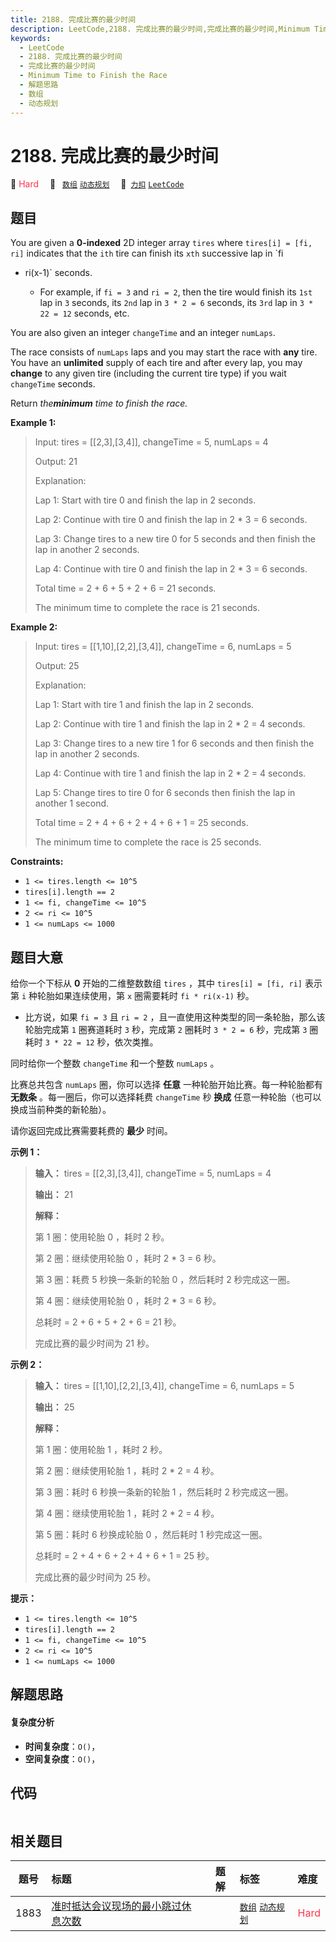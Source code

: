 ```yaml
---
title: 2188. 完成比赛的最少时间
description: LeetCode,2188. 完成比赛的最少时间,完成比赛的最少时间,Minimum Time to Finish the Race,解题思路,数组,动态规划
keywords:
  - LeetCode
  - 2188. 完成比赛的最少时间
  - 完成比赛的最少时间
  - Minimum Time to Finish the Race
  - 解题思路
  - 数组
  - 动态规划
---
```


# 2188. 完成比赛的最少时间

🔴 <font color=#ff334b>Hard</font>&emsp; 🔖&ensp; [`数组`](/tag/array.md) [`动态规划`](/tag/dynamic-programming.md)&emsp; 🔗&ensp;[`力扣`](https://leetcode.cn/problems/minimum-time-to-finish-the-race) [`LeetCode`](https://leetcode.com/problems/minimum-time-to-finish-the-race)

## 题目

You are given a **0-indexed** 2D integer array `tires` where `tires[i] = [fi,
ri]` indicates that the `ith` tire can finish its `xth` successive lap in `fi
* ri(x-1)` seconds.

  * For example, if `fi = 3` and `ri = 2`, then the tire would finish its `1st` lap in `3` seconds, its `2nd` lap in `3 * 2 = 6` seconds, its `3rd` lap in `3 * 22 = 12` seconds, etc.

You are also given an integer `changeTime` and an integer `numLaps`.

The race consists of `numLaps` laps and you may start the race with **any**
tire. You have an **unlimited** supply of each tire and after every lap, you
may **change** to any given tire (including the current tire type) if you wait
`changeTime` seconds.

Return _the**minimum** time to finish the race._



**Example 1:**

> Input: tires = [[2,3],[3,4]], changeTime = 5, numLaps = 4
> 
> Output: 21
> 
> Explanation: 
> 
> Lap 1: Start with tire 0 and finish the lap in 2 seconds.
> 
> Lap 2: Continue with tire 0 and finish the lap in 2 * 3 = 6 seconds.
> 
> Lap 3: Change tires to a new tire 0 for 5 seconds and then finish the lap in another 2 seconds.
> 
> Lap 4: Continue with tire 0 and finish the lap in 2 * 3 = 6 seconds.
> 
> Total time = 2 + 6 + 5 + 2 + 6 = 21 seconds.
> 
> The minimum time to complete the race is 21 seconds.

**Example 2:**

> Input: tires = [[1,10],[2,2],[3,4]], changeTime = 6, numLaps = 5
> 
> Output: 25
> 
> Explanation: 
> 
> Lap 1: Start with tire 1 and finish the lap in 2 seconds.
> 
> Lap 2: Continue with tire 1 and finish the lap in 2 * 2 = 4 seconds.
> 
> Lap 3: Change tires to a new tire 1 for 6 seconds and then finish the lap in another 2 seconds.
> 
> Lap 4: Continue with tire 1 and finish the lap in 2 * 2 = 4 seconds.
> 
> Lap 5: Change tires to tire 0 for 6 seconds then finish the lap in another 1 second.
> 
> Total time = 2 + 4 + 6 + 2 + 4 + 6 + 1 = 25 seconds.
> 
> The minimum time to complete the race is 25 seconds. 

**Constraints:**

  * `1 <= tires.length <= 10^5`
  * `tires[i].length == 2`
  * `1 <= fi, changeTime <= 10^5`
  * `2 <= ri <= 10^5`
  * `1 <= numLaps <= 1000`


## 题目大意

给你一个下标从 **0**  开始的二维整数数组 `tires` ，其中 `tires[i] = [fi, ri]` 表示第 `i` 种轮胎如果连续使用，第
`x` 圈需要耗时 `fi * ri(x-1)` 秒。

  * 比方说，如果 `fi = 3` 且 `ri = 2` ，且一直使用这种类型的同一条轮胎，那么该轮胎完成第 `1` 圈赛道耗时 `3` 秒，完成第 `2` 圈耗时 `3 * 2 = 6` 秒，完成第 `3` 圈耗时 `3 * 22 = 12` 秒，依次类推。

同时给你一个整数 `changeTime` 和一个整数 `numLaps` 。

比赛总共包含 `numLaps` 圈，你可以选择 **任意**  一种轮胎开始比赛。每一种轮胎都有 **无数条**  。每一圈后，你可以选择耗费
`changeTime` 秒 **换成**  任意一种轮胎（也可以换成当前种类的新轮胎）。

请你返回完成比赛需要耗费的 **最少**  时间。



**示例 1：**

> 
> 
> 
> 
> 
> **输入：** tires = [[2,3],[3,4]], changeTime = 5, numLaps = 4
> 
> **输出：** 21
> 
> **解释：**
> 
> 第 1 圈：使用轮胎 0 ，耗时 2 秒。
> 
> 第 2 圈：继续使用轮胎 0 ，耗时 2 * 3 = 6 秒。
> 
> 第 3 圈：耗费 5 秒换一条新的轮胎 0 ，然后耗时 2 秒完成这一圈。
> 
> 第 4 圈：继续使用轮胎 0 ，耗时 2 * 3 = 6 秒。
> 
> 总耗时 = 2 + 6 + 5 + 2 + 6 = 21 秒。
> 
> 完成比赛的最少时间为 21 秒。
> 
> 

**示例 2：**

> 
> 
> 
> 
> 
> **输入：** tires = [[1,10],[2,2],[3,4]], changeTime = 6, numLaps = 5
> 
> **输出：** 25
> 
> **解释：**
> 
> 第 1 圈：使用轮胎 1 ，耗时 2 秒。
> 
> 第 2 圈：继续使用轮胎 1 ，耗时 2 * 2 = 4 秒。
> 
> 第 3 圈：耗时 6 秒换一条新的轮胎 1 ，然后耗时 2 秒完成这一圈。
> 
> 第 4 圈：继续使用轮胎 1 ，耗时 2 * 2 = 4 秒。
> 
> 第 5 圈：耗时 6 秒换成轮胎 0 ，然后耗时 1 秒完成这一圈。
> 
> 总耗时 = 2 + 4 + 6 + 2 + 4 + 6 + 1 = 25 秒。
> 
> 完成比赛的最少时间为 25 秒。
> 
> 



**提示：**

  * `1 <= tires.length <= 10^5`
  * `tires[i].length == 2`
  * `1 <= fi, changeTime <= 10^5`
  * `2 <= ri <= 10^5`
  * `1 <= numLaps <= 1000`


## 解题思路

#### 复杂度分析

- **时间复杂度**：`O()`，
- **空间复杂度**：`O()`，

## 代码

```javascript

```

## 相关题目

<!-- prettier-ignore -->
| 题号 | 标题 | 题解 | 标签 | 难度 |
| :------: | :------ | :------: | :------ | :------ |
| 1883 | [准时抵达会议现场的最小跳过休息次数](https://leetcode.com/problems/minimum-skips-to-arrive-at-meeting-on-time) |  |  [`数组`](/tag/array.md) [`动态规划`](/tag/dynamic-programming.md) | <font color=#ff334b>Hard</font> |
